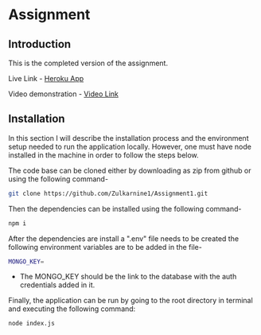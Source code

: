 # Assignment

## Introduction

This is the completed version of the assignment.

Live Link - [Heroku App](https://dabblelabsassignment1.herokuapp.com/apollo)

Video demonstration - [Video Link](https://res.cloudinary.com/scut-zulk/video/upload/v1629302080/video_2_jjhvv3.webm)


## Installation

In this section I will describe the installation process and the environment setup needed to run the application locally. However, one must have node installed in the machine in order to follow the steps below.

The code base can be cloned either by downloading as zip from github or using the following command-

```sh
git clone https://github.com/Zulkarnine1/Assignment1.git
```

Then the dependencies can be installed using the following command-

```sh
npm i
```

After the dependencies are install a ".env" file needs to be created the following environment variables are to be added in the file-

```sh
MONGO_KEY=
```
- The MONGO_KEY should be the link to the database with the auth credentials added in it.


Finally, the application can be run by going to the root directory in terminal and executing the following command:

```sh
node index.js
```


